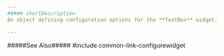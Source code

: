 ```yaml
---
##### shortDescription
An object defining configuration options for the **TextBox** widget.

---
```

#####See Also#####
#include common-link-configurewidget